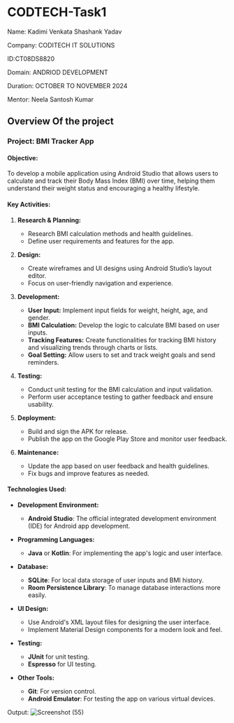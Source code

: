# CODTECH-Task1
Name: Kadimi Venkata Shashank Yadav

Company: CODITECH IT SOLUTIONS

ID:CT08DS8820

Domain: ANDRIOD DEVELOPMENT

Duration: OCTOBER TO NOVEMBER 2024

Mentor: Neela Santosh Kumar

## Overview Of the project


### Project: BMI Tracker App

#### Objective:
To develop a mobile application using Android Studio that allows users to calculate and track their Body Mass Index (BMI) over time, helping them understand their weight status and encouraging a healthy lifestyle.

#### Key Activities:
1. **Research & Planning:**
   - Research BMI calculation methods and health guidelines.
   - Define user requirements and features for the app.

2. **Design:**
   - Create wireframes and UI designs using Android Studio’s layout editor.
   - Focus on user-friendly navigation and experience.

3. **Development:**
   - **User Input:** Implement input fields for weight, height, age, and gender.
   - **BMI Calculation:** Develop the logic to calculate BMI based on user inputs.
   - **Tracking Features:** Create functionalities for tracking BMI history and visualizing trends through charts or lists.
   - **Goal Setting:** Allow users to set and track weight goals and send reminders.

4. **Testing:**
   - Conduct unit testing for the BMI calculation and input validation.
   - Perform user acceptance testing to gather feedback and ensure usability.

5. **Deployment:**
   - Build and sign the APK for release.
   - Publish the app on the Google Play Store and monitor user feedback.

6. **Maintenance:**
   - Update the app based on user feedback and health guidelines.
   - Fix bugs and improve features as needed.

#### Technologies Used:
- **Development Environment:**
  - **Android Studio**: The official integrated development environment (IDE) for Android app development.

- **Programming Languages:**
  - **Java** or **Kotlin**: For implementing the app's logic and user interface.

- **Database:**
  - **SQLite**: For local data storage of user inputs and BMI history.
  - **Room Persistence Library**: To manage database interactions more easily.

- **UI Design:**
  - Use Android's XML layout files for designing the user interface.
  - Implement Material Design components for a modern look and feel.

- **Testing:**
  - **JUnit** for unit testing.
  - **Espresso** for UI testing.

- **Other Tools:**
  - **Git**: For version control.
  - **Android Emulator**: For testing the app on various virtual devices.



Output:
![Screenshot (55)](https://github.com/user-attachments/assets/2f39eae2-1d8f-4004-87f9-871db13e87ab)

